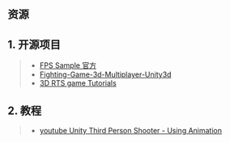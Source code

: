 ## 资源

## 1. 开源项目

> - [FPS Sample 官方](https://github.com/Unity-Technologies/FPSSample)
> - [Fighting-Game-3d-Multiplayer-Unity3d](https://github.com/Partha-Sarker/Fighting-Game-3d-Multiplayer-Unity3d)
> - [3D RTS game Tutorials](https://github.com/MinaPecheux/UnityTutorials-RTS)

## 2. 教程

> - [youtube Unity Third Person Shooter - Using Animation](https://www.youtube.com/watch?v=CS7MudfyDzM&list=PLyBYG1JGBcd1E4CigRSDE9YdH8syiDY6-)
